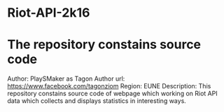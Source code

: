 # Riot-API-2k16
The repository constains source code
====================================

Author: PlaySMaker as Tagon
Author url: https://www.facebook.com/tagonziom
Region: EUNE
Description: This repository constains source code of webpage which working on Riot API data which collects and displays statistics in interesting ways.
